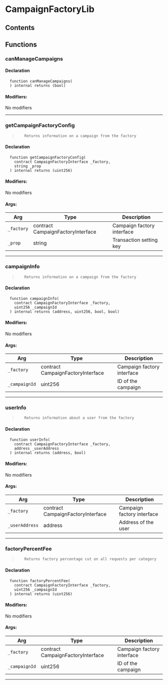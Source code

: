 # CampaignFactoryLib





## Contents
<!-- START doctoc -->
<!-- END doctoc -->




## Functions

### canManageCampaigns


#### Declaration
```solidity
  function canManageCampaigns(
  ) internal returns (bool)
```

#### Modifiers:
No modifiers


---  
### getCampaignFactoryConfig
>        Returns information on a campaign from the factory


#### Declaration
```solidity
  function getCampaignFactoryConfig(
    contract CampaignFactoryInterface _factory,
    string _prop
  ) internal returns (uint256)
```

#### Modifiers:
No modifiers

#### Args:
| Arg | Type | Description |
| --- | --- | --- |
|`_factory` | contract CampaignFactoryInterface |     Campaign factory interface
|`_prop` | string |        Transaction setting key
---  
### campaignInfo
>        Returns information on a campaign from the factory


#### Declaration
```solidity
  function campaignInfo(
    contract CampaignFactoryInterface _factory,
    uint256 _campaignId
  ) internal returns (address, uint256, bool, bool)
```

#### Modifiers:
No modifiers

#### Args:
| Arg | Type | Description |
| --- | --- | --- |
|`_factory` | contract CampaignFactoryInterface |     Campaign factory interface
|`_campaignId` | uint256 |  ID of the campaign
---  
### userInfo
>        Returns information about a user from the factory


#### Declaration
```solidity
  function userInfo(
    contract CampaignFactoryInterface _factory,
    address _userAddress
  ) internal returns (address, bool)
```

#### Modifiers:
No modifiers

#### Args:
| Arg | Type | Description |
| --- | --- | --- |
|`_factory` | contract CampaignFactoryInterface |      Campaign factory interface
|`_userAddress` | address |  Address of the user
---  
### factoryPercentFee
>        Returns factory percentage cut on all requests per category


#### Declaration
```solidity
  function factoryPercentFee(
    contract CampaignFactoryInterface _factory,
    uint256 _campaignId
  ) internal returns (uint256)
```

#### Modifiers:
No modifiers

#### Args:
| Arg | Type | Description |
| --- | --- | --- |
|`_factory` | contract CampaignFactoryInterface |     Campaign factory interface
|`_campaignId` | uint256 |  ID of the campaign
---  


